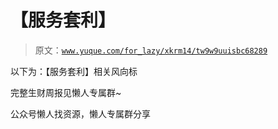 # 【服务套利】

> 原文：[`www.yuque.com/for_lazy/xkrm14/tw9w9uuisbc68289`](https://www.yuque.com/for_lazy/xkrm14/tw9w9uuisbc68289)

以下为：【服务套利】相关风向标

完整生财周报见懒人专属群~

公众号懒人找资源，懒人专属群分享

